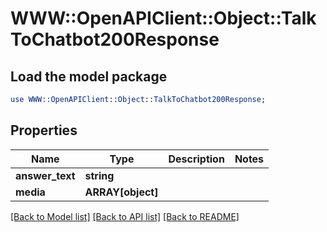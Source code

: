 # WWW::OpenAPIClient::Object::TalkToChatbot200Response

## Load the model package
```perl
use WWW::OpenAPIClient::Object::TalkToChatbot200Response;
```

## Properties
Name | Type | Description | Notes
------------ | ------------- | ------------- | -------------
**answer_text** | **string** |  | 
**media** | **ARRAY[object]** |  | 

[[Back to Model list]](../README.md#documentation-for-models) [[Back to API list]](../README.md#documentation-for-api-endpoints) [[Back to README]](../README.md)


